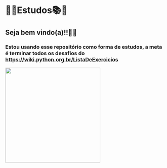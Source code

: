 # 🌱🤓Estudos📚🌱
## Seja bem vindo(a)!!👋😎
### Estou usando esse repositório como forma de estudos, a meta é terminar todos os desafios do https://wiki.python.org.br/ListaDeExercicios
<img height="300em" src="https://i.gifer.com/origin/4f/4f81c82ccdfc5f7d40030be5e416d05c.gif"/>
